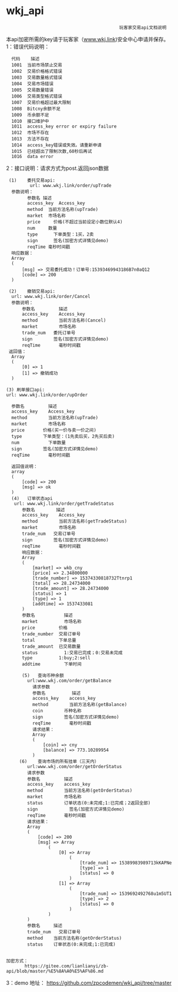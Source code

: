# wkj_api
                                               玩客家交易api文档说明
本api加密所需的key请于玩客家（www.wkj.link)安全中心申请并保存。                                               
1：错误代码说明：
     
      代码	描述
      1001	当前市场禁止交易
      1002	交易价格格式错误
      1003	交易数量格式错误
      1004	交易市场错误
      1005	交易数量错误
      1006	交易类型格式错误
      1007	交易价格超过最大限制
      1008	Bitcny余额不足
      1009	币余额不足
      1010	接口维护中
      1011	access_key error or expiry failure
      1012	市场不存在
      1013	方法不存在
      1014	access_key错误或失效。请重新申请
      1015	已经超出了限制次数,60秒后再试
      1016  data error

2：接口说明：请求方式为post.返回json数据
     
     (1)	委托交易api:
             url: www.wkj.link/order/upTrade
      参数说明：
            参数名	描述
            access_key	Access_key
            method	当前方法名称(upTrade)
            market	市场名称
            price	  价格(不超过当前设定小数位默认4)
            num	    数量
            type	  下单类型：1买，2卖
            sign	  签名(加密方式详情见demo)
            reqTime	毫秒时间戳
      响应数据：
      Array
      (
          [msg] => 交易委托成功！订单号:15393469943186B7n0aQ12
          [code] => 200
      )

     (2)	撤销交易api:
      url: www.wkj.link/order/Cancel
      参数说明：
          参数名	      描述
          access_key	Access_key
          method	    当前方法名称(Cancel)
          market	    市场名称
          trade_num	  委托订单号
          sign	      签名(加密方式详情见demo)
          reqTime	    毫秒时间戳
     返回值：
      Array
      (
          [0] => 1
          [1] => 撤销成功
      )

    (3)	刷单接口api:
    url: www.wkj.link/order/upOrder

      参数名	      描述
      access_key	Access_key
      method	    当前方法名称(upTrade)
      market	    市场名称
      price	      价格(买一价与卖一价之间)
      type	      下单类型：(1先卖后买，2先买后卖)
      num	        下单数量
      sign	      签名(加密方式详情见demo)
      reqTime	    毫秒时间戳

      返回值说明：
      array
      (
          [code] => 200
          [msg] => ok
      )
      (4)	订单状态api
       url: www.wkj.link/order/getTradeStatus
          参数名	     描述
          access_key	Access_key
          method	    当前方法名称(getTradeStatus)
          market	    市场名称
          trade_num	  交易订单号
          sign	      签名(加密方式详情见demo)
          reqTime	    毫秒时间戳
          响应数据：
          Array
          (
              [market] => wkb_cny
              [price] => 2.34800000
              [trade_number] => 15374330818732Ttnrp1
              [total] => 28.24734000
              [trade_amount] => 28.24734000
              [status] => 1
              [type] => 1
              [addtime] => 1537433081
          )
          参数名	        描述
          market	      市场名称
          price	        价格
          trade_number	交易订单号
          total	        下单总量
          trade_amount	已交易数量
          status	      1:交易已完成；0:交易未完成
          type	        1:buy;2:sell
          addtime	      下单时间

          (5)	查询币种余额
            url:www.wkj.com/order/getBalance
              请求参数
              参数名	       描述
              access_key	access_key
              method	    当前方法名称(getBalance)
              coin	      币种名称
              sign	      签名(加密方式详情见demo)
              reqTime	    毫秒时间戳
              请求结果：
              Array
              (
                  [coin] => cny
                  [balance] => 773.10289954
              )
         (6)	查询市场的所有挂单（三天内）
            url:www.wkj.com/order/getOrderStatus 
            请求参数
            参数名	        描述
            access_key	  access_key
            method	      当前方法名称(getOrderStatus)
            market	      市场名称
            status	      订单状态(0:未完成;1:已完成；2返回全部)
            sign	        签名(加密方式详情见demo)
            reqTime	      毫秒时间戳
            请求结果：
            Array
            (
                [code] => 200
                [msg] => Array
                    (
                        [0] => Array
                            (
                                [trade_num] => 15389983989713kKAPNe
                                [type] => 1
                                [status] => 0
                            )
                        [1] => Array
                            (
                                [trade_num] => 1539692492768u1m5UT1
                                [type] => 2
                                [status] => 0
                            )
                    )
            )
            参数名	    描述
            trade_num	交易订单号
            method	  当前方法名称(getOrderStatus)
            status	  订单状态(0:未完成;1:已完成)
     

    加密方式：
           https://gitee.com/lianlianyi/zb-api/blob/master/%E5%8A%A0%E5%AF%86.md
  3：demo 地址：
          https://github.com/zpcodemen/wkj_api/tree/master

